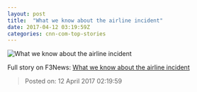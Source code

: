 ```yaml
---
layout: post
title:  "What we know about the airline incident"
date: 2017-04-12 03:19:59Z
categories: cnn-com-top-stories
---
```


![What we know about the airline incident](http://i2.cdn.turner.com/money/dam/assets/170411084535-united-airlines-down-780x439.jpg)



Full story on F3News: [What we know about the airline incident](http://www.f3nws.com/n/DepqhH)

> Posted on: 12 April 2017 02:19:59
